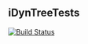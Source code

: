 iDynTreeTests
-------------
[![Build Status](https://travis-ci.org/traversaro/iDynTreeTests.svg?branch=master)](https://travis-ci.org/traversaro/iDynTreeTests)
